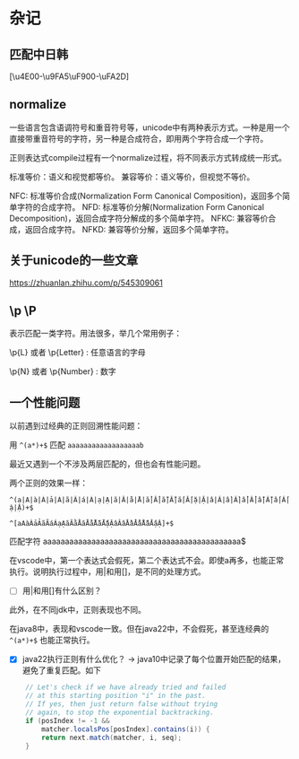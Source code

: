 # 杂记

## 匹配中日韩

[\u4E00-\u9FA5\uF900-\uFA2D]

## normalize

一些语言包含语调符号和重音符号等，unicode中有两种表示方式。一种是用一个直接带重音符号的字符，另一种是合成符合，即用两个字符合成一个字符。

正则表达式compile过程有一个normalize过程，将不同表示方式转成统一形式。

标准等价：语义和视觉都等价。
兼容等价：语义等价，但视觉不等价。

NFC: 标准等价合成(Normalization Form Canonical Composition)，返回多个简单字符的合成字符。
NFD: 标准等价分解(Normalization Form Canonical Decomposition)，返回合成字符分解成的多个简单字符。
NFKC: 兼容等价合成，返回合成字符。
NFKD: 兼容等价分解，返回多个简单字符。

## 关于unicode的一些文章

https://zhuanlan.zhihu.com/p/545309061

## \p \P

表示匹配一类字符。用法很多，举几个常用例子：

\p{L} 或者 \p{Letter} : 任意语言的字母

\p{N} 或者 \p{Number} : 数字

## 一个性能问题

以前遇到过经典的正则回溯性能问题：

用 `^(a*)+$` 匹配 `aaaaaaaaaaaaaaaaaab`

最近又遇到一个不涉及两层匹配的，但也会有性能问题。

两个正则的效果一样：

```
^(a|A|à|À|ả|Ả|ã|Ã|á|Á|ạ|Ạ|ă|Ă|ằ|Ằ|ẳ|Ẳ|ẵ|Ẵ|ắ|Ắ|ặ|Ặ|â|Â|ầ|Ầ|ẩ|Ẩ|ẫ|Ẫ|ấ|Ấ|ậ|Ậ)+$

^[aAàÀảẢãÃáÁạẠăĂằẰẳẲẵẴắẮặẶâÂầẦẩẨẫẪấẤậẬ]+$
```

匹配字符 aaaaaaaaaaaaaaaaaaaaaaaaaaaaaaaaaaaaaaaaaaaaa$

在vscode中，第一个表达式会假死，第二个表达式不会。即使a再多，也能正常执行。说明执行过程中，用|和用[]，是不同的处理方式。

- [ ] 用|和用[]有什么区别？

此外，在不同jdk中，正则表现也不同。

在java8中，表现和vscode一致。但在java22中，不会假死，甚至连经典的 `^(a*)+$` 也能正常执行。

- [x] java22执行正则有什么优化？ -> java10中记录了每个位置开始匹配的结果，避免了重复匹配。如下

```java
    // Let's check if we have already tried and failed
    // at this starting position "i" in the past.
    // If yes, then just return false without trying
    // again, to stop the exponential backtracking.
    if (posIndex != -1 &&
        matcher.localsPos[posIndex].contains(i)) {
        return next.match(matcher, i, seq);
    }
```